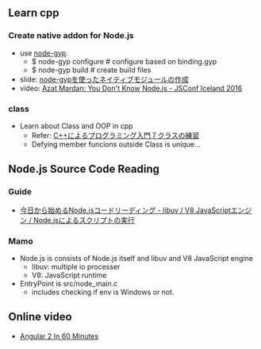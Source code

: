 ## Learn cpp

### Create native addon for Node.js

- use [node-gyp](https://github.com/nodejs/node-gyp).
  - $ node-gyp configure # configure based on binding.gyp
  - $ node-gyp build # create build files
- slide: [node-gypを使ったネイティブモジュールの作成](http://www.slideshare.net/shigeki_ohtsu/nodegakuen5-ohtsu)
- video: [Azat Mardan: You Don't Know Node.js - JSConf Iceland 2016](https://youtu.be/NLtL-EEclRc?t=30m45s)

### class

- Learn about Class and OOP in cpp
  - Refer: [C++によるプログラミング入門７クラスの練習](http://www.asahi-net.or.jp/~yf8k-kbys/newcpp7.html)
  - Defying member funcions outside Class is unique...

## Node.js Source Code Reading

### Guide

- [今日から始めるNode.jsコードリーディング - libuv / V8 JavaScriptエンジン / Node.jsによるスクリプトの実行](http://blog.otakumode.com/2014/08/14/nodejs-code-reading-startup-script/)

### Mamo

- Node.js is consists of Node.js itself and libuv and V8 JavaScript engine
  - libuv: multiple io processer
  - V8: JavaScript runtime
- EntryPoint is src/node_main.c
  - includes checking if env is Windows or not.

## Online video

- [Angular 2 In 60 Minutes](https://www.youtube.com/watch?v=-zW1zHqsdyc)
